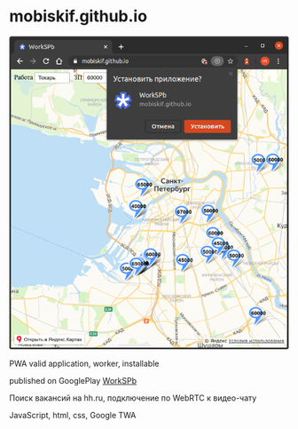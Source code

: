 # mobiskif.github.io
<img src="2.png" />
<p>PWA valid application, worker, installable</p>
<p>published on GooglePlay <a href="https://play.google.com/store/apps/details?id=com.workspb.twa">WorkSPb</a></p>
<p>Поиск вакансий на hh.ru, подключение по WebRTC к видео-чату</p>
<p>JavaScript, html, css, Google TWA</p>